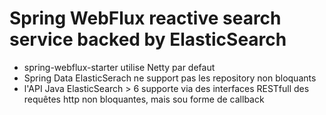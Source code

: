 # Spring WebFlux reactive search service backed by ElasticSearch
* spring-webflux-starter utilise Netty par defaut
* Spring Data ElasticSerach ne support pas les repository non bloquants
* l'API Java ElasticSearch > 6 supporte via des interfaces RESTfull des requêtes http non bloquantes, mais sou forme de callback




